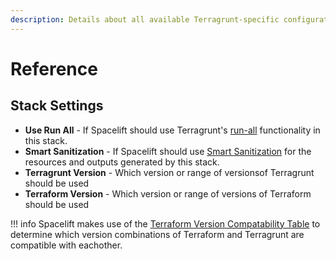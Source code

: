 ```yaml
---
description: Details about all available Terragrunt-specific configuration options.
---
```


# Reference

## Stack Settings

- **Use Run All** - If Spacelift should use Terragrunt's [run-all](https://terragrunt.gruntwork.io/docs/features/execute-terraform-commands-on-multiple-modules-at-once/) functionality in this stack.
- **Smart Sanitization** - If Spacelift should use [Smart Sanitization](../terraform/resource-sanitization.md#smart-sanitization) for the resources and outputs generated by this stack.
- **Terragrunt Version** - Which version or range of versionsof Terragrunt should be used
- **Terraform Version** - Which version or range of versions of Terraform should be used

!!! info
    Spacelift makes use of the [Terraform Version Compatability Table](https://terragrunt.gruntwork.io/docs/getting-started/supported-terraform-versions/) to determine which version combinations of Terraform and Terragrunt are compatible with eachother.
